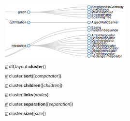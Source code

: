 ![cluster](cluster.png)

<a name="cluster" href="#cluster">#</a> d3.layout.<b>cluster</b>()

<a name="sort" href="#sort">#</a> cluster.<b>sort</b>([<i>comparator</i>])

<a name="children" href="#children">#</a> cluster.<b>children</b>([<i>children</i>])

<a name="links" href="#links">#</a> cluster.<b>links</b>(<i>nodes</i>)

<a name="separation" href="#separation">#</a> cluster.<b>separation</b>([<i>separation</i>])

<a name="size" href="#size">#</a> cluster.<b>size</b>([<i>size</i>])
